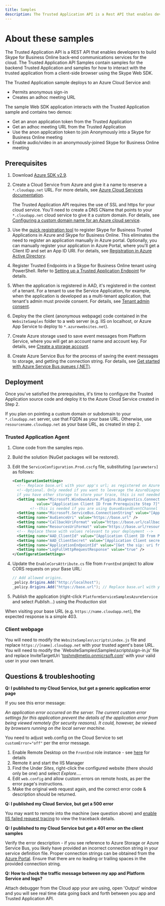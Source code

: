 ```yaml
---
title: Samples
description: The Trusted Application API is a Rest API that enables developers to build Skype for Business Online back-end communications services for the cloud.
---
```


# About these samples

The Trusted Application API is a REST API that enables developers to build Skype for Business Online back-end communications services for the cloud.  The Trusted Application API Samples contain samples for the backend Trusted Application and samples for how to interact with the trusted application from a client-side browser using the Skype Web SDK.

The Trusted Application sample deploys to an Azure Cloud Service and:

- Permits anonymous sign-in
- Creates an adhoc meeting URL

The sample Web SDK application interacts with the Trusted Application sample and contains two demos:

- Get an anon application token from the Trusted Application
- Get an adhoc meeting URL from the Trusted Application
- Use the anon application token to join Anonymously into a Skype for Business Online meeting
- Enable audio/video in an anonymously-joined Skype for Business Online meeting


## Prerequisites

1. Download [Azure SDK v2.9](https://go.microsoft.com/fwlink/?LinkId=746481).

2. Create a Cloud Service from Azure and give it a name to reserve a `*.cloudapp.net` URL. For more details, see [Azure Cloud Services documentation](/azure/cloud-services/).

   The Trusted Application API requires the use of SSL and https for your cloud service.  You'll need to create a DNS CName that points to your `*.cloudapp.net` cloud service to give it a custom domain. For details, see [Configuring a custom domain name for an Azure cloud service](/azure/cloud-services/cloud-services-custom-domain-name-portal).

3. Use the [quick registration tool](https://aka.ms/skypeappregistration) to register Skype for Business Trusted Applications in Azure and Skype for Business Online. This eliminates the need to register an application manually in Azure portal. Optionally, you can manually register your application in Azure Portal, where you'll get a Client ID and set an App ID URI. For details, see [Registration in Azure Active Directory](https://github.com/OfficeDev/skype-docs/tree/master/Skype/Trusted-Application-API/docs/RegistrationInAzureActiveDirectory.md).

4. Register Trusted Endpoints in a Skype for Business Online tenant using PowerShell. Refer to [Setting up a Trusted Application Endpoint](https://github.com/OfficeDev/skype-docs/tree/master/Skype/Trusted-Application-API/docs/TrustedApplicationEndpoint.md) for details.

5. When the application is registered in AAD, it's registered in the context of a tenant. For a tenant to use the Service Application, for example, when the application is developed as a multi-tenant application, that tenant's admin must provide consent. For details, see [Tenant admin consent](https://github.com/OfficeDev/skype-docs/tree/master/Skype/Trusted-Application-API/docs/TenantAdminConsent.md).

6. Deploy the the client (anonymous webpage) code contained in the `WebsiteSamples` folder to a web server (e.g. IIS on localhost, or Azure App Service to deploy to `*.azurewebsites.net`).

7. Create Azure storage used to save event messages from Platform Service, where you will get an account name and account key. For details, see [Create a storage account](/azure/storage/common/storage-account-create).

8. Create Azure Service Bus for the process of saving the event messages to storage, and getting the connection string. For details, see [Get started with Azure Service Bus queues (.NET)](/azure/service-bus-messaging/service-bus-dotnet-get-started-with-queues).

## Deployment

Once you've satisfied the prerequisites, it's time to configure the Trusted Application source code and deploy it to the Azure Cloud Service created in Step 2.

If you plan on pointing a custom domain or subdomain to your `*.cloudapp.net` server, use that FQDN as your base URL. Otherwise, use `resourcename.cloudapp.net` as your base URL, as created in step 2.

### Trusted Application Agent

1. Clone code from the samples repo.
2. Build the solution (NuGet packages will be restored).
3. Edit the `ServiceConfiguration.Prod.cscfg` file, substituting `[parameters]` as follows:

    ```xml
    <ConfigurationSettings>
      <!-- Replace base.url with your app's url; as registered on Azure -->
      <!--Optional. Only needed if you want to leverage the AzureDiagnosticLogger which log all traces in azure diagnostic storage table.
      if you have other storage to store your trace, this is not needed. -->
      <Setting name="Microsoft.WindowsAzure.Plugins.Diagnostics.ConnectionString"
               value="[Application Client ID from Prerequisite Step 7]" />
            <!--this is needed if you are using QueueBasedEventChannel in this sample -->
      <Setting name="Microsoft.ServiceBus.ConnectionString" value="[Application Client ID from Prerequisite Step 8]" />
      <Setting name="AudienceUri" value="https://base.url" />
      <Setting name="CallbackUriFormat" value="https://base.url/callback?callbackContext={0}" />
      <Setting name="ResourcesUriFormat" value="https://base.url/resources/{0}" />
      <!-- Replace these with values relevant to your deployment -->
      <Setting name="AAD_ClientId" value="[Application Client ID from Prerequisite Step 2]"/>
      <Setting name="AAD_ClientSecret" value="[Application Client secret from Prerequisite Step 3]" />
      <Setting name="ApplicationEndpointId" value="[Get the sip: uri from Prerequisite Step 4]" />
      <Setting name="LogFullHttpRequestResponse" value="true" />
    </ConfigurationSettings>
    ```

4. Update the `EnableCorsAttribute.cs` file from `FrontEnd` project to allow CORS requests on your Base URL:

    ```c#
    // Add allowed origins.
    _policy.Origins.Add("http://localhost");
    _policy.Origins.Add("https://base.url"); // Replace base.url with your app's url; as registered on Azure
    ```

5. Publish the application (right-click `PlatformServiceSamplesAzureService` and select *Publish...*) using the *Production* slot

When visiting your base URL (e.g. `https://name.cloudapp.net`), the expected response is a simple 403.

### Client webpage

You will need to modify the `WebsiteSamples\scripts\index.js` file and replace `https://[name].cloudapp.net` with your trusted agent's base URL. You will need to modify the `WebsiteSamples\Samples\scripts\sign-in.js' file and replace InviteTargetUri 'toshm@metio.onmicrsoft.com' with your valid user in your own tenant.

## Questions & troubleshooting

**Q: I published to my Cloud Service, but get a generic application error page**

If you see this error message:

*An application error occurred on the server. The current custom error settings for this application prevent the details of the application error from being viewed remotely (for security reasons). It could, however, be viewed by browsers running on the local server machine.*

You need to adjust web.config on the Cloud Service to set `customError="off"` per the error message.

1. Enable Remote Desktop on the `FrontEnd` role instance - see [here](/azure/cloud-services/cloud-services-role-enable-remote-desktop#remote-into-role-instances) for details
2. Remote it and start the IIS Manager
3. Find the Under *Sites*, right-click the configured website (there should only be one) and select *Explore...*.
4. Edit `web.config` and allow custom errors on remote hosts, as per the error page's instructions.
5. Make the original web request again, and the correct error code & description should be returned.

**Q: I published my Cloud Service, but get a 500 error**

You may want to remote into the machine (see question above) and [enable IIS failed request tracing](https://www.iis.net/learn/troubleshoot/using-failed-request-tracing/troubleshooting-failed-requests-using-tracing-in-iis) to view the traceback details.

**Q: I published to my Cloud Service but get a 401 error on the client samples** 

Verify the error description - if you see reference to Azure Storage or Azure Service Bus, you likely have provided an incorrect connection string in your service definition file. Proper connection strings can be obtained from the [Azure Portal](https://portal.azure.com). Ensure that there are no leading or trailing spaces in the provided connection string.

**Q: How to check the traffic message between my app and Platform Service and logs?**

Attach debugger from the Cloud app your are using, open 'Output' window and you will see real time data going back and forth between you app and Trusted Application API.
